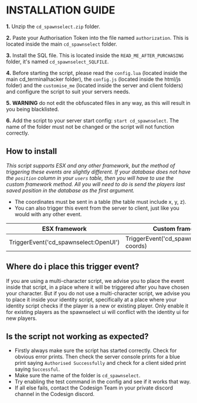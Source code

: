 # INSTALLATION GUIDE
**1.** Unzip the `cd_spawnselect.zip` folder.

**2.** Paste your Authorisation Token into the file named `authorization`. This is located inside the main `cd_spawnselect` folder.

**3.** Install the SQL file. This is located inside the `READ_ME_AFTER_PURCHASING` folder, it's named `cd_spawnselect_SQLFILE`.

 **4.** Before starting the script, please read the `config.lua` (located inside the main cd_terminalhacker folder), the `config.js` (located inside the html/js folder) and the `customise_me`  (located inside the server and client folders) and configure the script to suit your servers needs.
 
 **5.** **WARNING** do not edit the obfuscated files in any way, as this will result in you being blacklisted.
 
 **6.** Add the script to your server start config: `start cd_spawnselect`. The name of the folder must not be changed or the script will not function correctly.

## How to install
*This script supports ESX and any other framework, but the method of triggering these events are slightly different. If your database does not have the `position` column in your `users` table, then you will have to use the custom framework method. All you will need to do is send the players last saved position in the database as the first argument.*

 - The coordinates must be sent in a table (the table must include x, y, z).
 - You can also trigger this event from the server to client, just like you would with any other event.
 
|  ESX framework| Custom framework |
|--|--|
| TriggerEvent('cd_spawnselect:OpenUI') | TriggerEvent('cd_spawnselect:OpenUI', coords) |


## Where do i place this trigger event?
If you are using a multi-character script, we advise you to place the event inside that script, in a place where it will be triggered after you have chosen your character. But if you do not use a multi-character script, we advise you to place it inside your identity script, specifically at a place where your identity script checks if the player is a new or existing player. Only enable it for existing players as the spawnselect ui will conflict with the identity ui for new players.

## Is the script not working as expected?
- Firstly always make sure the script has started correctly. Check for obvious error prints. Then check the server console prints for a blue print saying `Authorised Successfully` and check for a client sided print saying `Successful`.
- Make sure the name of the folder is `cd_spawnselect`.
- Try enabling the test command in the config and see if it works that way.
- If all else fails, contact the Codesign Team in your private discord channel in the Codesign discord.
